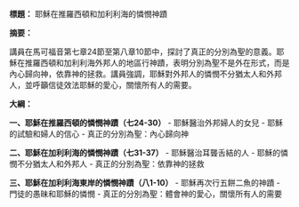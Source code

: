 **標題：** 耶穌在推羅西頓和加利利海的憐憫神蹟

**摘要：**

講員在馬可福音第七章24節至第八章10節中，探討了真正的分別為聖的意義。耶穌在推羅西頓和加利利海外邦人的地區行神蹟，表明分別為聖不是外在形式，而是內心歸向神，依靠神的拯救。講員強調，耶穌對外邦人的憐憫不分猶太人和外邦人，並呼籲信徒效法耶穌的愛心，關懷所有人的需要。

**大綱：**

**一、耶穌在推羅西頓的憐憫神蹟（七24-30）**
    - 耶穌醫治外邦婦人的女兒
    - 耶穌的試驗和婦人的信心
    - 真正的分別為聖：內心歸向神

**二、耶穌在加利利海的憐憫神蹟（七31-37）**
    - 耶穌醫治耳聾舌結的人
    - 耶穌的憐憫不分猶太人和外邦人
    - 真正的分別為聖：依靠神的拯救

**三、耶穌在加利利海東岸的憐憫神蹟（八1-10）**
    - 耶穌再次行五餅二魚的神蹟
    - 門徒的愚昧和耶穌的憐憫
    - 真正的分別為聖：體會神的愛心，關懷所有人的需要